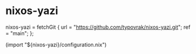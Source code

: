 # nixos-yazi

nixos-yazi = fetchGit {
	url = "https://github.com/typovrak/nixos-yazi.git";
	ref = "main";
};

(import "${nixos-yazi}/configuration.nix")

